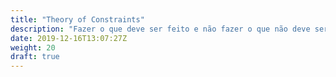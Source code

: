 ```yaml
---
title: "Theory of Constraints"
description: "Fazer o que deve ser feito e não fazer o que não deve ser feito."
date: 2019-12-16T13:07:27Z
weight: 20
draft: true
---
```


